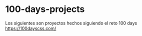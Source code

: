# 100-days-projects

Los siguientes son proyectos hechos siguiendo el reto 100 days  https://100dayscss.com/
